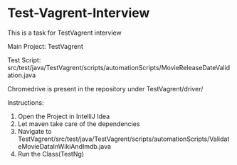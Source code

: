 # Test-Vagrent-Interview
This is a task for TestVagrent interview

Main Project: TestVagrent

Test Script: src/test/java/TestVagrent/scripts/automationScripts/MovieReleaseDateValidation.java

Chromedrive is present in the repository under TestVagrent/driver/

Instructions:

1) Open the Project in IntelliJ Idea
2) Let maven take care of the dependencies
3) Navigate to TestVagrent/src/test/java/TestVagrent/scripts/automationScripts/ValidateMovieDataInWikiAndImdb.java
4) Run the Class(TestNg)
